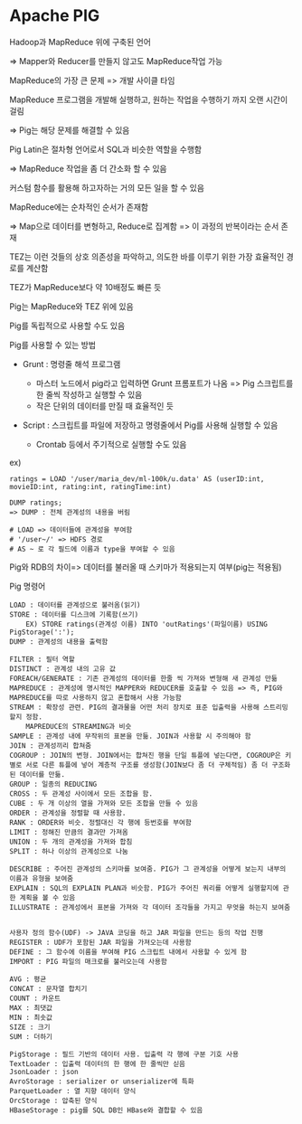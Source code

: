 # Apache PIG



Hadoop과 MapReduce 위에 구축된 언어

=> Mapper와 Reducer를 만들지 않고도 MapReduce작업 가능



MapReduce의 가장 큰 문제 => 개발 사이클 타임

MapReduce 프로그램을 개발해 실행하고, 원하는 작업을 수행하기 까지 오랜 시간이 걸림



=> Pig는 해당 문제를 해결할 수 있음



Pig Latin은 절차형 언어로서 SQL과 비슷한 역할을 수행함

=> MapReduce 작업을 좀 더 간소화 할 수 있음

커스텀 함수를 활용해 하고자하는 거의 모든 일을 할 수 있음



MapReduce에는 순차적인 순서가 존재함

=> Map으로 데이터를 변형하고, Reduce로 집계함 => 이 과정의 반복이라는 순서 존재



TEZ는 이런 것들의 상호 의존성을 파악하고, 의도한 바를 이루기 위한 가장 효율적인 경로를 계산함

TEZ가 MapReduce보다 약 10배정도 빠른 듯



Pig는 MapReduce와 TEZ 위에 있음

Pig를 독립적으로 사용할 수도 있음



Pig를 사용할 수 있는 방법

- Grunt : 명령줄 해석 프로그램

  - 마스터 노드에서 pig라고 입력하면 Grunt 프롬포트가 나옴 => Pig 스크립트를 한 줄씩 작성하고 실행할 수 있음
  - 작은 단위의 데이터를 만질 때 효율적인 듯

- Script : 스크립트를 파일에 저장하고 명령줄에서 Pig를 사용해 실행할 수 있음

  - Crontab 등에서 주기적으로 실행할 수도 있음

  



ex)

~~~
ratings = LOAD '/user/maria_dev/ml-100k/u.data' AS (userID:int, movieID:int, rating:int, ratingTime:int)

DUMP ratings;
=> DUMP : 전체 관계성의 내용을 버림

# LOAD => 데이터들에 관계성을 부여함
# '/user~/' => HDFS 경로
# AS ~ 로 각 필드에 이름과 type을 부여할 수 있음
~~~

Pig와 RDB의 차이=> 데이터를 불러올 때 스키마가 적용되는지 여부(pig는 적용됨)



Pig 명령어

~~~
LOAD : 데이터를 관계성으로 불러옴(읽기)
STORE : 데이터를 디스크에 기록함(쓰기)
	EX) STORE ratings(관계성 이름) INTO 'outRatings'(파일이름) USING PigStorage(':');
DUMP : 관계성의 내용을 출력함

FILTER : 필터 역할
DISTINCT : 관계성 내의 고유 값
FOREACH/GENERATE : 기존 관계성의 데이터를 한줄 씩 가져와 변형해 새 관계성 만듦
MAPREDUCE : 관계성에 명시적인 MAPPER와 REDUCER를 호출할 수 있음 => 즉, PIG와 MAPREDUCE를 따로 사용하지 않고 혼합해서 사용 가능함
STREAM : 확장성 관련. PIG의 결과물을 어떤 처리 장치로 표준 입출력을 사용해 스트리밍 할지 정함.
	MAPREDUCE의 STREAMING과 비슷
SAMPLE : 관계성 내에 무작위의 표본을 만듦. JOIN과 사용할 시 주의해야 함
JOIN : 관계성끼리 합쳐줌
COGROUP : JOIN의 변형. JOIN에서는 합쳐진 행을 단일 튜플에 넣는다면, COGROUP은 키별로 서로 다른 튜플에 넣어 계층적 구조를 생성함(JOIN보다 좀 더 구체적임) 좀 더 구조화된 데이터를 만듦.
GROUP : 일종의 REDUCING
CROSS : 두 관계성 사이에서 모든 조합을 함.
CUBE : 두 개 이상의 열을 가져와 모든 조합을 만들 수 있음
ORDER : 관계성을 정렬할 때 사용함.
RANK : ORDER와 비슷. 정렬대신 각 행에 등번호를 부여함
LIMIT : 정해진 만큼의 결과만 가져옴
UNION : 두 개의 관계성을 가져와 합침
SPLIT : 하나 이상의 관계성으로 나눔

DESCRIBE : 주어진 관계성의 스키마를 보여줌. PIG가 그 관계성을 어떻게 보는지 내부의 이름과 유형을 보여줌
EXPLAIN : SQL의 EXPLAIN PLAN과 비슷함. PIG가 주어진 쿼리를 어떻게 실행할지에 관한 계획을 볼 수 있음
ILLUSTRATE : 관계성에서 표본을 가져와 각 데이터 조각들을 가지고 무엇을 하는지 보여줌


사용자 정의 함수(UDF) -> JAVA 코딩을 하고 JAR 파일을 만드는 등의 작업 진행
REGISTER : UDF가 포함된 JAR 파일을 가져오는데 사용함
DEFINE : 그 함수에 이름을 부여해 PIG 스크립트 내에서 사용할 수 있게 함
IMPORT : PIG 파일의 매크로를 불러오는데 사용함

AVG : 평균
CONCAT : 문자열 합치기
COUNT : 카운트 
MAX : 최댓값
MIN : 최솟값
SIZE : 크기
SUM : 더하기

PigStorage : 필드 기반의 데이터 사용. 입출력 각 행에 구분 기호 사용
TextLoader : 입출력 데이터의 한 행에 한 줄씩만 싣음
JsonLoader : json
AvroStorage : serializer or unserializer에 특화
ParquetLoader : 열 지향 데이터 양식
OrcStorage : 압축된 양식
HBaseStorage : pig를 SQL DB인 HBase와 결합할 수 있음
~~~



